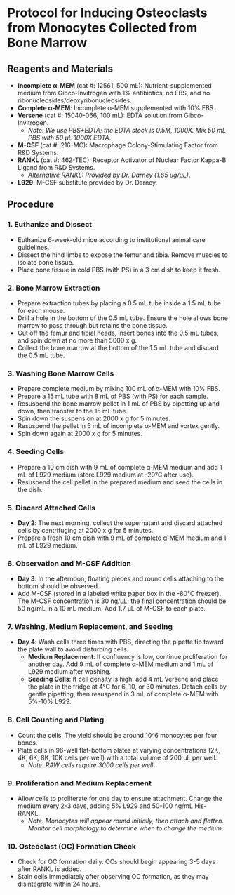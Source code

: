# Protocol for Inducing Osteoclasts from Monocytes Collected from Bone Marrow

## Reagents and Materials
- **Incomplete α-MEM** (cat #: 12561, 500 mL): Nutrient-supplemented medium from Gibco-Invitrogen with 1% antibiotics, no FBS, and no ribonucleosides/deoxyribonucleosides.
- **Complete α-MEM**: Incomplete α-MEM supplemented with 10% FBS.
- **Versene** (cat #: 15040-066, 100 mL): EDTA solution from Gibco-Invitrogen.
  - *Note: We use PBS+EDTA; the EDTA stock is 0.5M, 1000X. Mix 50 mL PBS with 50 µL 1000X EDTA*.
- **M-CSF** (cat #: 216-MC): Macrophage Colony-Stimulating Factor from R&D Systems.
- **RANKL** (cat #: 462-TEC): Receptor Activator of Nuclear Factor Kappa-B Ligand from R&D Systems.
  - *Alternative RANKL: Provided by Dr. Darney (1.65 µg/µL)*.
- **L929**: M-CSF substitute provided by Dr. Darney.

## Procedure

### 1. Euthanize and Dissect
- Euthanize 6-week-old mice according to institutional animal care guidelines.
- Dissect the hind limbs to expose the femur and tibia. Remove muscles to isolate bone tissue.
- Place bone tissue in cold PBS (with PS) in a 3 cm dish to keep it fresh.

### 2. Bone Marrow Extraction
- Prepare extraction tubes by placing a 0.5 mL tube inside a 1.5 mL tube for each mouse.
- Drill a hole in the bottom of the 0.5 mL tube. Ensure the hole allows bone marrow to pass through but retains the bone tissue.
- Cut off the femur and tibial heads, insert bones into the 0.5 mL tubes, and spin down at no more than 5000 x g.
- Collect the bone marrow at the bottom of the 1.5 mL tube and discard the 0.5 mL tube.

### 3. Washing Bone Marrow Cells
- Prepare complete medium by mixing 100 mL of α-MEM with 10% FBS.
- Prepare a 15 mL tube with 8 mL of PBS (with PS) for each sample.
- Resuspend the bone marrow pellet in 1 mL of PBS by pipetting up and down, then transfer to the 15 mL tube.
- Spin down the suspension at 2000 x g for 5 minutes.
- Resuspend the pellet in 5 mL of incomplete α-MEM and vortex gently.
- Spin down again at 2000 x g for 5 minutes.

### 4. Seeding Cells
- Prepare a 10 cm dish with 9 mL of complete α-MEM medium and add 1 mL of L929 medium (store L929 medium at -20°C after use).
- Resuspend the cell pellet in the prepared medium and seed the cells in the dish.

### 5. Discard Attached Cells
- **Day 2**: The next morning, collect the supernatant and discard attached cells by centrifuging at 2000 x g for 5 minutes.
- Prepare a fresh 10 cm dish with 9 mL of complete α-MEM medium and 1 mL of L929 medium.

### 6. Observation and M-CSF Addition
- **Day 3**: In the afternoon, floating pieces and round cells attaching to the bottom should be observed.
- Add M-CSF (stored in a labeled white paper box in the -80°C freezer). The M-CSF concentration is 30 ng/µL; the final concentration should be 50 ng/mL in a 10 mL medium. Add 1.7 µL of M-CSF to each plate.

### 7. Washing, Medium Replacement, and Seeding
- **Day 4**: Wash cells three times with PBS, directing the pipette tip toward the plate wall to avoid disturbing cells.
  - **Medium Replacement**: If confluency is low, continue proliferation for another day. Add 9 mL of complete α-MEM medium and 1 mL of L929 medium after washing.
  - **Seeding Cells**: If cell density is high, add 4 mL Versene and place the plate in the fridge at 4°C for 6, 10, or 30 minutes. Detach cells by gentle pipetting, then resuspend in 3 mL of complete α-MEM with 5%-10% L929.

### 8. Cell Counting and Plating
- Count the cells. The yield should be around 10^6 monocytes per four bones.
- Plate cells in 96-well flat-bottom plates at varying concentrations (2K, 4K, 6K, 8K, 10K cells per well) with a total volume of 200 µL per well.
  - *Note: RAW cells require 3000 cells per well*.

### 9. Proliferation and Medium Replacement
- Allow cells to proliferate for one day to ensure attachment. Change the medium every 2-3 days, adding 5% L929 and 50-100 ng/mL His-RANKL.
  - *Note: Monocytes will appear round initially, then attach and flatten. Monitor cell morphology to determine when to change the medium*.

### 10. Osteoclast (OC) Formation Check
- Check for OC formation daily. OCs should begin appearing 3-5 days after RANKL is added.
- Stain cells immediately after observing OC formation, as they may disintegrate within 24 hours.

